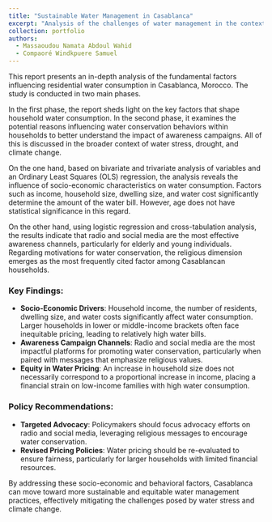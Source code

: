```yaml
---
title: "Sustainable Water Management in Casablanca"
excerpt: "Analysis of the challenges of water management in the context of climate change and urbanization in Casablanca.<br/><img src='/images/casablanca_eau_figure/gg_Mt_Eau_num_vs_Niv_educ.png'>"
collection: portfolio
authors:
  - Massaoudou Namata Abdoul Wahid
  - Compaoré Windkpuere Samuel
---
```


This report presents an in-depth analysis of the fundamental factors influencing residential water consumption in Casablanca, Morocco. The study is conducted in two main phases.

In the first phase, the report sheds light on the key factors that shape household water consumption. In the second phase, it examines the potential reasons influencing water conservation behaviors within households to better understand the impact of awareness campaigns. All of this is discussed in the broader context of water stress, drought, and climate change.

On the one hand, based on bivariate and trivariate analysis of variables and an Ordinary Least Squares (OLS) regression, the analysis reveals the influence of socio-economic characteristics on water consumption. Factors such as income, household size, dwelling size, and water cost significantly determine the amount of the water bill. However, age does not have statistical significance in this regard.

On the other hand, using logistic regression and cross-tabulation analysis, the results indicate that radio and social media are the most effective awareness channels, particularly for elderly and young individuals. Regarding motivations for water conservation, the religious dimension emerges as the most frequently cited factor among Casablancan households.

### Key Findings:
- **Socio-Economic Drivers**: Household income, the number of residents, dwelling size, and water costs significantly affect water consumption. Larger households in lower or middle-income brackets often face inequitable pricing, leading to relatively high water bills.
- **Awareness Campaign Channels**: Radio and social media are the most impactful platforms for promoting water conservation, particularly when paired with messages that emphasize religious values.
- **Equity in Water Pricing**: An increase in household size does not necessarily correspond to a proportional increase in income, placing a financial strain on low-income families with high water consumption.

### Policy Recommendations:
- **Targeted Advocacy**: Policymakers should focus advocacy efforts on radio and social media, leveraging religious messages to encourage water conservation.
- **Revised Pricing Policies**: Water pricing should be re-evaluated to ensure fairness, particularly for larger households with limited financial resources.

By addressing these socio-economic and behavioral factors, Casablanca can move toward more sustainable and equitable water management practices, effectively mitigating the challenges posed by water stress and climate change.

